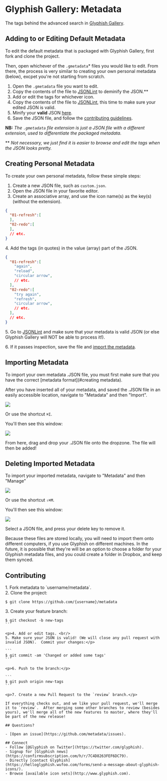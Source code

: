 Glyphish Gallery: Metadata
================

The tags behind the advanced search in [Glyphish Gallery](https://github.com/glyphish/gallery).

## Adding to or Editing Default Metadata
To edit the default metadata that is packaged with Glyphish Gallery, first fork and clone the project.

Then, open whichever of the `.gmetadata`* files you would like to edit.  From there, the process is very similar to creating your own personal metadata (below), excpet you're not starting from scratch.

1. Open the `.gmetadata` file you want to edit.
2. Copy the contents of the file to [JSONLint](http://pro.jsonlint.com) to deminify the JSON.**
3. Add or edit the tags for whichever icon.
2. Copy the contents of the file to [JSONLint](http://pro.jsonlint.com), this time to make sure your edited JSON is valid.
4. Minify your **valid** JSON [here](http://www.httputility.net/json-minifier.aspx).
5. Save the JSON file, and follow the [contributing guidelines](#contributing).


**NB:** *The `.gmetadata` file extension is just a JSON file with a different extension, used to differentiate the packaged metadata.*

** _Not necessary, we just find it is easier to browse and edit the tags when the JSON looks pretty._

## Creating Personal Metadata
To create your own personal metadata, follow these simple steps:

1. Create a new JSON file, such as `custom.json`.
2. Open the JSON file in your favorite editor.
3. Create an associative array, and use the icon name(s) as the key(s) (without the extension).

```json
{
  "01-refresh":[
  ],
  "02-redo":[
  ],
  // etc.
}
```

<p>4. Add the tags (in quotes) in the value (array) part of the JSON.</p>

```json
{
  "01-refresh":[
    "again",
    "reload",
    "circular arrow",
    // etc.
  ],
  "02-redo":[
    "try again",
    "refresh",
    "circular arrow",
    // etc.
  ],
  // etc.
}
```
<p>5. Go to <a href='http://pro.jsonlint.com/'>JSONLint</a> and make sure that your metadata is valid JSON (or else Glyphish Gallery will NOT be able to process it!).
<p>6. If it passes inspection, save the file and <a href='#importing-metadata'>import the metadata</a>.</p>

## Importing Metadata

To import your own metadata .JSON file, you must first make sure that you have the correct [metadata format](#creating metadata).

After you have inserted all of your metadata, and saved the .JSON file in an easily accessible location, navigate to "Metadata" and then "Import".

![](https://raw.githubusercontent.com/glyphish/gallery/master/screenshots/metadata_import.png)

Or use the shortcut `⌘I`.

You'll then see this window:

![](https://raw.githubusercontent.com/glyphish/gallery/master/screenshots/import_view.png)

From here, drag and drop your .JSON file onto the dropzone.  The file will then be added!

## Deleting Imported Metadata
To import your imported metadata, navigate to "Metadata" and then "Manage"

![](https://raw.githubusercontent.com/glyphish/gallery/master/screenshots/metadata_import.png)

Or use the shortcut `⇧⌘M`.

You'll then see this window:

![](https://raw.githubusercontent.com/glyphish/gallery/master/screenshots/manage_view.png)

Select a JSON file, and press your delete key to remove it.

Because these files are stored locally, you will need to import them onto different computers, if you use Glyphish on different machines.  In the future, it is possible that they're will be an option to choose a folder for your Glyphish metadata files, and you could create a folder in Dropbox, and keep them synced.

## Contributing
<p>1. Fork metadata to `username/metadata`. <br/>
2. Clone the project:</p>

```
$ git clone https://github.com/{username}/metadata
```

<p>3. Create your feature branch:</p>

````
$ git checkout -b new-tags
```

<p>4. Add or edit tags. <br/>
5. Make sure your JSON is valid! (We will close any pull request with invalid JSON).  Commit your changes:</p>

```
$ git commit -am 'Changed or added some tags'
```

<p>6. Push to the branch:</p>

```
$ git push origin new-tags
```

<p>7. Create a new Pull Request to the `review` branch.</p>

If everything checks out, and we like your pull request, we'll merge it to `review`.  After merging some other branches to review (besides yours), we'll merge all of the new features to master, where they'll be part of the new release!

## Questions?

- [Open an issue](https://github.com/metadata/issues).

## Connect
- Follow [@Glyphish on Twitter](https://twitter.com/glyphish).
- Signup for [Glyphish news](https://confirmsubscription.com/h/r/7C4D8263FEF6DC79).
- Directly [contact Glyphish](https://helloglyphish.wufoo.com/forms/send-a-message-about-glyphish-icons/).
- Browse [available icon sets](http://www.glyphish.com).
